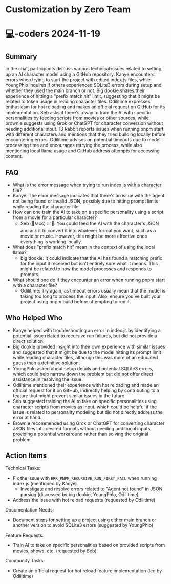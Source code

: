 # Customization by Zero Team

# 💻-coders 2024-11-19

## Summary
 In the chat, participants discuss various technical issues related to setting up an AI character model using a GitHub repository. Kanye encounters errors when trying to start the project with edited index.js files, while YoungPhlo inquires if others experienced SQLite3 errors during setup and whether they used the main branch or not. Big dookie shares their experience of hitting a "prefix match hit" limit, suggesting that it might be related to token usage in reading character files. Odilitime expresses enthusiasm for hot reloading and makes an official request on GitHub for its implementation. Seb asks if there's a way to train the AI with specific personalities by feeding scripts from movies or other sources, while brownie suggests using Grok or ChatGPT for character conversion without needing additional input. 18 Rabbit reports issues when running pnpm start with different characters and mentions that they tried building locally before encountering errors. Odilitime advises on potential timeouts due to model processing time and encourages retrying the process, while also mentioning local llama usage and GitHub address attempts for accessing content.

## FAQ
 - What is the error message when trying to run index.js with a character file?
  - Kanye: The error message indicates that there's an issue with the agent not being found or invalid JSON, possibly due to hitting prompt limits while reading the character file.
- How can one train the AI to take on a specific personality using a script from a movie for a particular character?
  - Seb (💖/acc) 💹🧲: You could feed the AI with the character's JSON and ask it to convert it into whatever format you want, such as a movie or music. However, this might be more effective once everything is working locally.
- What does "prefix match hit" mean in the context of using the local llama?
  - big dookie: It could indicate that the AI has found a matching prefix for the input it received but isn't entirely sure what it means. This might be related to how the model processes and responds to prompts.
- What should one do if they encounter an error when running pnpm start with a character file?
  - Odilitime: Try again, as timeout errors usually mean that the model is taking too long to process the input. Also, ensure you've built your project using pnpm build before attempting to run it.

## Who Helped Who
 - Kanye helped with troubleshooting an error in index.js by identifying a potential issue related to recursive run failures, but did not provide a direct solution.
- Big dookie provided insight into their own experience with similar issues and suggested that it might be due to the model hitting its prompt limit while reading character files, although this was more of an educated guess than a definitive solution.
- YoungPhlo asked about setup details and potential SQLite3 errors, which could help narrow down the problem but did not offer direct assistance in resolving the issue.
- Odilitime mentioned their experience with hot reloading and made an official request for it on GitHub, indirectly helping by contributing to a feature that might prevent similar issues in the future.
- Seb suggested training the AI to take on specific personalities using character scripts from movies as input, which could be helpful if the issue is related to personality modeling but did not directly address the error at hand.
- Brownie recommended using Grok or ChatGPT for converting character JSON files into desired formats without needing additional inputs, providing a potential workaround rather than solving the original problem.

## Action Items
 Technical Tasks:
- Fix the issue with `ERR_PNPM_RECURSIVE_RUN_FIRST_FAIL` when running index.js (mentioned by Kanye)
  - Investigate and resolve errors related to "Agent not found" in JSON parsing (discussed by big dookie, YoungPhlo, Odilitime)
- Address the issue with hot reload requests (requested by Odilitime)

Documentation Needs:
- Document steps for setting up a project using either main branch or another version to avoid SQLite3 errors (suggested by YoungPhlo)

Feature Requests:
- Train AI to take on specific personalities based on provided scripts from movies, shows, etc. (requested by Seb)

Community Tasks:
- Create an official request for hot reload feature implementation (led by Odilitime)

